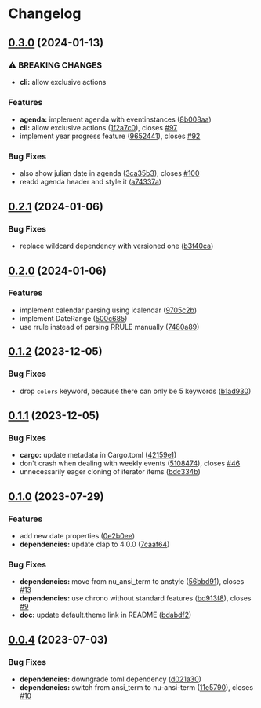 # Changelog

## [0.3.0](https://github.com/b1rger/carl/compare/v0.2.1...v0.3.0) (2024-01-13)


### ⚠ BREAKING CHANGES

* **cli:** allow exclusive actions

### Features

* **agenda:** implement agenda with eventinstances ([8b008aa](https://github.com/b1rger/carl/commit/8b008aaee7a54d411bc558be2bbd1773875ae734))
* **cli:** allow exclusive actions ([1f2a7c0](https://github.com/b1rger/carl/commit/1f2a7c00e634fca5bc9e287d4f68c431a4fce7b9)), closes [#97](https://github.com/b1rger/carl/issues/97)
* implement year progress feature ([9652441](https://github.com/b1rger/carl/commit/96524414d67101c1c3f3e2e8755eadb8b0ef4d63)), closes [#92](https://github.com/b1rger/carl/issues/92)


### Bug Fixes

* also show julian date in agenda ([3ca35b3](https://github.com/b1rger/carl/commit/3ca35b3b74eb473d1758376754ff64c97f9fb3fa)), closes [#100](https://github.com/b1rger/carl/issues/100)
* readd agenda header and style it ([a74337a](https://github.com/b1rger/carl/commit/a74337ab219e2fc37a7c90b9a898e998705bd222))

## [0.2.1](https://github.com/b1rger/carl/compare/v0.2.0...v0.2.1) (2024-01-06)


### Bug Fixes

* replace wildcard dependency with versioned one ([b3f40ca](https://github.com/b1rger/carl/commit/b3f40cad249e4b62208a741b10f690bd229b4d88))

## [0.2.0](https://github.com/b1rger/carl/compare/v0.1.2...v0.2.0) (2024-01-06)


### Features

* implement calendar parsing using icalendar ([9705c2b](https://github.com/b1rger/carl/commit/9705c2bdbcf5221125341a8b55eb862ad7ef7c4f))
* implement DateRange ([500c685](https://github.com/b1rger/carl/commit/500c68532ec345cc2b094fae12e4a5bd7b55d0af))
* use rrule instead of parsing RRULE manually ([7480a89](https://github.com/b1rger/carl/commit/7480a896969808a9a3ea6588a4de402bd62a4cbb))

## [0.1.2](https://github.com/b1rger/carl/compare/v0.1.1...v0.1.2) (2023-12-05)


### Bug Fixes

* drop `colors` keyword, because there can only be 5 keywords ([b1ad930](https://github.com/b1rger/carl/commit/b1ad9300ee28438ad07e3f6a7b9093e28ecf2a9b))

## [0.1.1](https://github.com/b1rger/carl/compare/v0.1.0...v0.1.1) (2023-12-05)


### Bug Fixes

* **cargo:** update metadata in Cargo.toml ([42159e1](https://github.com/b1rger/carl/commit/42159e1ef57e9eee4db468da9e4d47e0ff7c3b72))
* don't crash when dealing with weekly events ([5108474](https://github.com/b1rger/carl/commit/5108474b2fa6b198d32990433bc6285b0e344eaa)), closes [#46](https://github.com/b1rger/carl/issues/46)
* unnecessarily eager cloning of iterator items ([bdc334b](https://github.com/b1rger/carl/commit/bdc334b524b9fb573051d35574137bbc98670fd6))

## [0.1.0](https://github.com/b1rger/carl/compare/v0.0.4...v0.1.0) (2023-07-29)


### Features

* add new date properties ([0e2b0ee](https://github.com/b1rger/carl/commit/0e2b0eef58868b3f3b1e51ac5293838b7b7c0d15))
* **dependencies:** update clap to 4.0.0 ([7caaf64](https://github.com/b1rger/carl/commit/7caaf6403703020353235a934a58c02fa184964e))


### Bug Fixes

* **dependencies:** move from nu_ansi_term to anstyle ([56bbd91](https://github.com/b1rger/carl/commit/56bbd91caec0273030fa78da7f4f24f5eaba8e17)), closes [#13](https://github.com/b1rger/carl/issues/13)
* **dependencies:** use chrono without standard features ([bd913f8](https://github.com/b1rger/carl/commit/bd913f89b9b3b7336a0b8298cb0f5bdff66fb143)), closes [#9](https://github.com/b1rger/carl/issues/9)
* **doc:** update default.theme link in README ([bdabdf2](https://github.com/b1rger/carl/commit/bdabdf229560402496c0575b7ec990eab9d0949d))

## [0.0.4](https://github.com/b1rger/carl/compare/0.0.3...v0.0.4) (2023-07-03)


### Bug Fixes

* **dependencies:** downgrade toml dependency ([d021a30](https://github.com/b1rger/carl/commit/d021a3022c1f624baf42847988eac911b864d00d))
* **dependencies:** switch from ansi_term to nu-ansi-term ([11e5790](https://github.com/b1rger/carl/commit/11e579091718e1eb320f0522087e0cbe85c34a7b)), closes [#10](https://github.com/b1rger/carl/issues/10)
